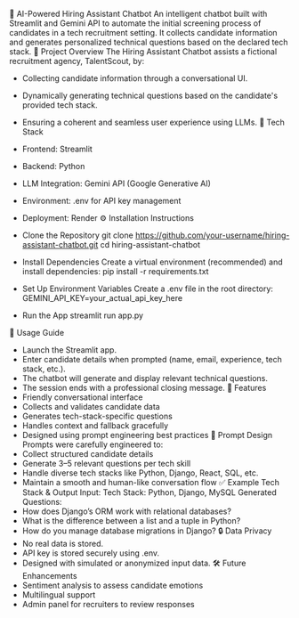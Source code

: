 🤖 AI-Powered Hiring Assistant Chatbot
An intelligent chatbot built with Streamlit and Gemini API to automate the initial screening process of candidates in a tech recruitment setting. It collects candidate information and generates personalized technical questions based on the declared tech stack.
📌 Project Overview
The Hiring Assistant Chatbot assists a fictional recruitment agency, TalentScout, by:
 * Collecting candidate information through a conversational UI.
 * Dynamically generating technical questions based on the candidate's provided tech stack.
 * Ensuring a coherent and seamless user experience using LLMs.
🧰 Tech Stack
 * Frontend: Streamlit
 * Backend: Python
 * LLM Integration: Gemini API (Google Generative AI)
 * Environment: .env for API key management
 * Deployment: Render
⚙️ Installation Instructions
 * Clone the Repository
   git clone https://github.com/your-username/hiring-assistant-chatbot.git
cd hiring-assistant-chatbot

 * Install Dependencies
   Create a virtual environment (recommended) and install dependencies:
   pip install -r requirements.txt

 * Set Up Environment Variables
   Create a .env file in the root directory:
   GEMINI_API_KEY=your_actual_api_key_here

 * Run the App
   streamlit run app.py

🚀 Usage Guide
 * Launch the Streamlit app.
 * Enter candidate details when prompted (name, email, experience, tech stack, etc.).
 * The chatbot will generate and display relevant technical questions.
 * The session ends with a professional closing message.
🧠 Features
 * Friendly conversational interface
 * Collects and validates candidate data
 * Generates tech-stack-specific questions
 * Handles context and fallback gracefully
 * Designed using prompt engineering best practices
🧪 Prompt Design
Prompts were carefully engineered to:
 * Collect structured candidate details
 * Generate 3–5 relevant questions per tech skill
 * Handle diverse tech stacks like Python, Django, React, SQL, etc.
 * Maintain a smooth and human-like conversation flow
✅ Example Tech Stack & Output
Input: Tech Stack: Python, Django, MySQL
Generated Questions:
 * How does Django’s ORM work with relational databases?
 * What is the difference between a list and a tuple in Python?
 * How do you manage database migrations in Django?
🔒 Data Privacy
 * No real data is stored.
 * API key is stored securely using .env.
 * Designed with simulated or anonymized input data.
🛠 Future Enhancements
 * Sentiment analysis to assess candidate emotions
 * Multilingual support
 * Admin panel for recruiters to review responses
